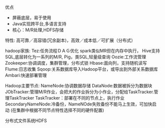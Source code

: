 
优点
* 屏蔽底层，易于使用
* Java实现跨平台,多语言支持
* 核心：M/R处理,HDFS存储

特性:
高可靠／高容错(冗余副本)，高效／成本低／可扩展（分布式）

hadoop家族:
Tez:任务流程ＤＡＧ优化
spark类似MR但在内存中执行，
Hive支持SQL,底层转化为一系列的M/R,
Pig，类SQL,轻量级查询
Oozie:工作流管理
Zookeeper:协调调度，集群管理，分布式锁
Hbase:面向列，支持随机读写
Flume:日志收集
Sqoop:关系数据库导入Hadoop平台，或导出到外部关系数据库　
Ambari:快速部署管理

Hadoop主要节点:
NameNode:协调数据存储
DataNode:数据被拆分为数据块
JObTracker:管理M/R作业，会把大的作业拆分为小作业，分配给TaskTracker.管理TaskTracker
TaskTracker：部署在不同的节点上，执行作业
SecondaryNameNode:冷备份，NameNOde失败备份不能马上生效，可加快启动
(在集群中根据不同节点特性选择不同的硬件配置)

分布式文件系统HDFS
